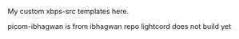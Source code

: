 My custom xbps-src templates here.

picom-ibhagwan is from ibhagwan repo
lightcord does not build yet
